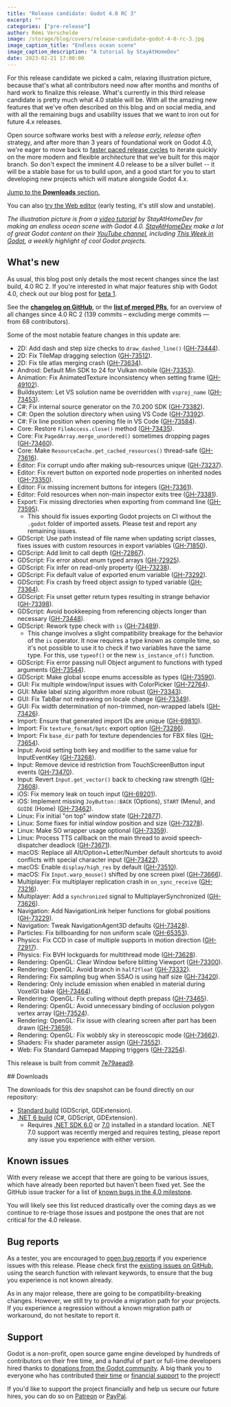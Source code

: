 ```yaml
---
title: "Release candidate: Godot 4.0 RC 3"
excerpt: ""
categories: ["pre-release"]
author: Rémi Verschelde
image: /storage/blog/covers/release-candidate-godot-4-0-rc-3.jpg
image_caption_title: "Endless ocean scene"
image_caption_description: "A tutorial by StayAtHomeDev"
date: 2023-02-21 17:00:00
---
```


For this release candidate we picked a calm, relaxing illustration picture, because that's what all contributors need now after months and months of hard work to finalize this release. What's currently in this third release candidate is pretty much what 4.0 stable will be. With all the amazing new features that we've often described on this blog and on social media, and with all the remaining bugs and usability issues that we want to iron out for future 4.x releases.

Open source software works best with a *release early, release often* strategy, and after more than 3 years of foundational work on Godot 4.0, we're eager to move back to [faster paced release cycles](https://godotengine.org/article/release-management-4-0-and-beyond) to iterate quickly on the more modern and flexible architecture that we've built for this major branch. So don't expect the imminent 4.0 release to be a silver bullet -- it will be a stable base for us to build upon, and a good start for you to start developing new projects which will mature alongside Godot 4.x.

[Jump to the **Downloads** section.](#downloads)

You can also [try the Web editor](https://editor.godotengine.org/releases/4.0.rc3/godot.editor.html) (early testing, it's still slow and unstable).

*The illustration picture is from a [video tutorial](https://www.youtube.com/watch?v=WfRb50J7hD8) by StayAtHomeDev for making an endless ocean scene with Godot 4.0. [StayAtHomeDev](https://www.youtube.com/@stayathomedev) make a lot of great Godot content on their [YouTube channel](https://www.youtube.com/@stayathomedev), including [This Week in Godot](https://www.youtube.com/playlist?list=PLEHvj4yeNfeHArSU6U2a715ssJYYCnKCg), a weekly highlight of cool Godot projects.*

## What's new

As usual, this blog post only details the most recent changes since the last build, 4.0 RC 2. If you're interested in what major features ship with Godot 4.0, check out our blog post for [beta 1](/article/dev-snapshot-godot-4-0-beta-1).

See the [**changelog on GitHub**](https://github.com/godotengine/godot/compare/d2699dc7ab96fbd75faccc1f32f55baebf1d84dc...7e79aead99a53ee7cdf383add9a6a2aea4f15beb), or the [**list of merged PRs**](https://github.com/godotengine/godot/pulls?q=is%3Apr+merged%3A2023-02-14T11%3A00..2023-02-21T12%3A00+is%3Amerged+sort%3Acreated-asc+milestone%3A4.0), for an overview of all changes since 4.0 RC 2 (139 commits – excluding merge commits ― from 68 contributors).

Some of the most notable feature changes in this update are:

- 2D: Add dash and step size checks to `draw_dashed_line()` ([GH-73444](https://github.com/godotengine/godot/pull/73444)).
- 2D: Fix TileMap dragging selection ([GH-73512](https://github.com/godotengine/godot/pull/73512)).
- 2D: Fix tile atlas merging crash ([GH-73634](https://github.com/godotengine/godot/pull/73634)).
- Android: Default Min SDK to 24 for Vulkan mobile ([GH-73353](https://github.com/godotengine/godot/pull/73353)).
- Animation: Fix AnimatedTexture inconsistency when setting frame ([GH-49102](https://github.com/godotengine/godot/pull/49102)).
- Buildsystem: Let VS solution name be overridden with `vsproj_name` ([GH-73453](https://github.com/godotengine/godot/pull/73453)).
- C#: Fix internal source generator on the 7.0.200 SDK ([GH-73382](https://github.com/godotengine/godot/pull/73382)).
- C#: Open the solution directory when using VS Code ([GH-73392](https://github.com/godotengine/godot/pull/73392)).
- C#: Fix line position when opening file in VS Code ([GH-73584](https://github.com/godotengine/godot/pull/73584)).
- Core: Restore `FileAccess.close()` method ([GH-73435](https://github.com/godotengine/godot/pull/73435)).
- Core: Fix `PagedArray.merge_unordered()` sometimes dropping pages ([GH-73460](https://github.com/godotengine/godot/pull/73460)).
- Core: Make `ResourceCache.get_cached_resources()` thread-safe ([GH-73616](https://github.com/godotengine/godot/pull/73616)).
- Editor: Fix corrupt undo after making sub-resources unique ([GH-73237](https://github.com/godotengine/godot/pull/73237)).
- Editor: Fix revert button on exported node properties on inherited nodes ([GH-73350](https://github.com/godotengine/godot/pull/73350)).
- Editor: Fix missing increment buttons for integers ([GH-73361](https://github.com/godotengine/godot/pull/73361)).
- Editor: Fold resources when non-main inspector exits tree ([GH-73381](https://github.com/godotengine/godot/pull/73381)).
- Export: Fix missing directories when exporting from command line ([GH-73595](https://github.com/godotengine/godot/pull/73595)).
  * This should fix issues exporting Godot projects on CI without the `.godot` folder of imported assets. Please test and report any remaining issues.
- GDScript: Use path instead of file name when updating script classes, fixes issues with custom resources in export variables ([GH-71850](https://github.com/godotengine/godot/pull/71850)).
- GDScript: Add limit to call depth ([GH-72867](https://github.com/godotengine/godot/pull/72867)).
- GDScript: Fix error about enum typed arrays ([GH-72925](https://github.com/godotengine/godot/pull/72925)).
- GDScript: Fix infer on read-only property ([GH-73238](https://github.com/godotengine/godot/pull/73238)).
- GDScript: Fix default value of exported enum variable ([GH-73292](https://github.com/godotengine/godot/pull/73292)).
- GDScript: Fix crash by freed object assign to typed variable ([GH-73364](https://github.com/godotengine/godot/pull/73364)).
- GDScript: Fix unset getter return types resulting in strange behavior ([GH-73398](https://github.com/godotengine/godot/pull/73398)).
- GDScript: Avoid bookkeeping from referencing objects longer than necessary ([GH-73448](https://github.com/godotengine/godot/pull/73448)).
- GDScript: Rework type check with `is` ([GH-73489](https://github.com/godotengine/godot/pull/73489)).
  * This change involves a slight compatibility breakage for the behavior of the `is` operator. It now requires a type known as compile time, so it's not possible to use it to check if two variables have the same type. For this, use `typeof()` or the new `is_instance_of()` function.
- GDScript: Fix error passing null Object argument to functions with typed arguments ([GH-73544](https://github.com/godotengine/godot/pull/73544)).
- GDScript: Make global scope enums accessible as types ([GH-73590](https://github.com/godotengine/godot/pull/73590)).
- GUI: Fix multiple window/input issues with ColorPicker ([GH-72764](https://github.com/godotengine/godot/pull/72764)).
- GUI: Make label sizing algorithm more robust ([GH-73343](https://github.com/godotengine/godot/pull/73343)).
- GUI: Fix TabBar not redrawing on locale change ([GH-73349](https://github.com/godotengine/godot/pull/73349)).
- GUI: Fix width determination of non-trimmed, non-wrapped labels ([GH-73426](https://github.com/godotengine/godot/pull/73426)).
- Import: Ensure that generated import IDs are unique ([GH-69810](https://github.com/godotengine/godot/pull/69810)).
- Import: Fix `texture_format/bptc` export option ([GH-73286](https://github.com/godotengine/godot/pull/73286)).
- Import: Fix `base_dir` path for texture dependencies for FBX files ([GH-73654](https://github.com/godotengine/godot/pull/73654)).
- Input: Avoid setting both key and modifier to the same value for InputEventKey ([GH-73268](https://github.com/godotengine/godot/pull/73268)).
- Input: Remove device id restriction from TouchScreenButton input events ([GH-73470](https://github.com/godotengine/godot/pull/73470)).
- Input: Revert `Input.get_vector()` back to checking raw strength ([GH-73608](https://github.com/godotengine/godot/pull/73608)).
- iOS: Fix memory leak on touch input ([GH-69201](https://github.com/godotengine/godot/pull/69201)).
- iOS: Implement missing `JoyButton::BACK` (Options), `START` (Menu), and `GUIDE` (Home) ([GH-73462](https://github.com/godotengine/godot/pull/73462)).
- Linux: Fix initial "on top" window state ([GH-72877](https://github.com/godotengine/godot/pull/72877)).
- Linux: Some fixes for initial window position and size ([GH-73278](https://github.com/godotengine/godot/pull/73278)).
- Linux: Make SO wrapper usage optional ([GH-73359](https://github.com/godotengine/godot/pull/73359)).
- Linux: Process TTS callback on the main thread to avoid speech-dispatcher deadlock ([GH-73671](https://github.com/godotengine/godot/pull/73671)).
- macOS: Replace all Alt/Option+Letter/Number default shortcuts to avoid conflicts with special character input ([GH-73422](https://github.com/godotengine/godot/pull/73422)).
- macOS: Enable `display/high_res` by default ([GH-73510](https://github.com/godotengine/godot/pull/73510)).
- macOS: Fix `Input.warp_mouse()` shifted by one screen pixel ([GH-73666](https://github.com/godotengine/godot/pull/73666)).
- Multiplayer: Fix multiplayer replication crash in `on_sync_receive` ([GH-73216](https://github.com/godotengine/godot/pull/73216)).
- Multiplayer: Add a `synchronized` signal to MultiplayerSynchronized ([GH-73626](https://github.com/godotengine/godot/pull/73626)).
- Navigation: Add NavigationLink helper functions for global positions ([GH-73229](https://github.com/godotengine/godot/pull/73229)).
- Navigation: Tweak NavigationAgent3D defaults ([GH-73428](https://github.com/godotengine/godot/pull/73428)).
- Particles: Fix billboarding for non uniform scale ([GH-65353](https://github.com/godotengine/godot/pull/65353)).
- Physics: Fix CCD in case of multiple supports in motion direction ([GH-72917](https://github.com/godotengine/godot/pull/72917)).
- Physics: Fix BVH lockguards for multithread mode ([GH-73628](https://github.com/godotengine/godot/pull/73628)).
- Rendering: OpenGL: Clear Window before blitting Viewport ([GH-73300](https://github.com/godotengine/godot/pull/73300)).
- Rendering: OpenGL: Avoid branch in `half2float` ([GH-73332](https://github.com/godotengine/godot/pull/73332)).
- Rendering: Fix sampling bug when SSAO is using half size ([GH-73420](https://github.com/godotengine/godot/pull/73420)).
- Rendering: Only include emission when enabled in material during VoxelGI bake ([GH-73464](https://github.com/godotengine/godot/pull/73464)).
- Rendering: OpenGL: Fix culling without depth prepass ([GH-73465](https://github.com/godotengine/godot/pull/73465)).
- Rendering: OpenGL: Avoid unnecessary binding of occlusion polygon vertex array ([GH-73524](https://github.com/godotengine/godot/pull/73524)).
- Rendering: OpenGL: Fix issue with clearing screen after part has been drawn ([GH-73659](https://github.com/godotengine/godot/pull/73659)).
- Rendering: OpenGL: Fix wobbly sky in stereoscopic mode ([GH-73662](https://github.com/godotengine/godot/pull/73662)).
- Shaders: Fix shader parameter assign ([GH-73552](https://github.com/godotengine/godot/pull/73552)).
- Web: Fix Standard Gamepad Mapping triggers ([GH-73254](https://github.com/godotengine/godot/pull/73254)).

This release is built from commit [7e79aead9](https://github.com/godotengine/godot/commit/7e79aead99a53ee7cdf383add9a6a2aea4f15beb).

<div id="downloads"></div>
## Downloads

The downloads for this dev snapshot can be found directly on our repository:

* [Standard build](https://downloads.tuxfamily.org/godotengine/4.0/rc3/) (GDScript, GDExtension).
* [.NET 6 build](https://downloads.tuxfamily.org/godotengine/4.0/rc3/mono) (C#, GDScript, GDExtension).
  - Requires [.NET SDK 6.0](https://dotnet.microsoft.com/en-us/download/dotnet/6.0) or [7.0](https://dotnet.microsoft.com/en-us/download/dotnet/7.0) installed in a standard location. .NET 7.0 support was recently merged and requires testing, please report any issue you experience with either version.

## Known issues

With every release we accept that there are going to be various issues, which have already been reported but haven't been fixed yet. See the GitHub issue tracker for a list of [known bugs in the 4.0 milestone](https://github.com/godotengine/godot/issues?q=is%3Aissue+is%3Aopen+milestone%3A4.0+label%3Abug+).

You will likely see this list reduced drastically over the coming days as we continue to re-triage those issues and postpone the ones that are not critical for the 4.0 release.

## Bug reports

As a tester, you are encouraged to [open bug reports](https://github.com/godotengine/godot/issues) if you experience issues with this release. Please check first the [existing issues on GitHub](https://github.com/godotengine/godot/issues), using the search function with relevant keywords, to ensure that the bug you experience is not known already.

As in any major release, there are going to be compatibility-breaking changes. However, we still try to provide a migration path for your projects. If you experience a regression without a known migration path or workaround, do not hesitate to report it.

## Support

Godot is a non-profit, open source game engine developed by hundreds of contributors on their free time, and a handful of part or full-time developers hired thanks to [donations from the Godot community](https://godotengine.org/donate). A big thank you to everyone who has contributed [their time](https://github.com/godotengine/godot/blob/master/AUTHORS.md) or [financial support](https://github.com/godotengine/godot/blob/master/DONORS.md) to the project!

If you'd like to support the project financially and help us secure our future hires, you can do so on [Patreon](https://www.patreon.com/godotengine) or [PayPal](https://godotengine.org/donate).
